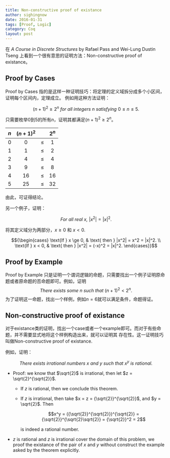 ```yaml
---
title: Non-constructive proof of existance
author: sighingnow
date: 2016-01-31
tags: [Proof, Logic]
category: Coq
layout: post
---
```


在 _A Course in Discrete Structures_ by Rafael Pass and Wei-Lung Dustin Tseng 上看到一个很有意思的证明方法：Non-constructive proof of existance。

<!--more-->

Proof by Cases
---------------

Proof by Cases 指的是这样一种证明技巧：将定理的定义域拆分成多个小区间，证明每个区间内，定理成立。
例如用这种方法证明：

$$(n+1)^2 \ge 2^n \textit{ for all integers n satisfying } 0 \le n \le 5.$$

只需要枚举$0$到$5$的所有$n$，证明其都满足$(n+1)^2 \ge 2^n$。

| $n$ | $(n+1)^2$ |       | $2^n$ |
|:---:|:---------:|:-----:|:-----:|
| 0   |  0        | $\le$ |  1    |
| 1   |  1        | $\le$ |  2    |
| 2   |  4        | $\le$ |  4    |
| 3   |  9        | $\le$ |  8    |
| 4   | 16        | $\le$ | 16    |
| 5   | 25        | $\le$ | 32    |

由此，可证得结论。

另一个例子，证明：

$$\textit{For all real x, } |x^2| = |x|^2.$$

将其定义域分为两部分，$x \ge 0$ 和 $x < 0$.

$${\begin{cases}
\text{If } x \ge 0, & \text{ then } |x^2| = x^2 = |x|^2. \\
\text{If } x < 0,   & \text{ then } |x^2| = (-x)^2 = |x|^2.
\end{cases}}$$

Proof by Example
----------------

Proof by Example 只是证明一个谓词逻辑的命题，只需要找出一个例子证明原命题或者原命题的否命题即可。例如，证明
$$\textit{There exists some n such that } (n+1)^2 < 2^n.$$
为了证明这一命题，找出一个样例，例如$n=6$就可以满足条件，命题得证。

Non-constructive proof of existance
-----------------------------------

对于existance类的证明，找出一个case或者一个example即可。而对于有些命题，并不需要显式地将这个样例构造出来，就可以证明其
存在性。这一证明技巧叫做Non-constructive proof of existance.

例如，证明：

$$\textit{There exists irrational numbers x and y such that } x^y \textit{ is rational.}$$

+ Proof: we know that $\sqrt{2}$ is irrational, then let $z = \sqrt{2}^{\sqrt{2}}$.
    + If $z$ is rational, then we conclude this theorem.
    + If $z$ is irrational, then take $x = z = {\sqrt{2}}^{\sqrt{2}}$, and $y = \sqrt{2}$. Then

      $$x^y = ({\sqrt{2}}^{\sqrt{2}})^{\sqrt{2}} = {\sqrt{2}}^{\sqrt{2}\sqrt{2}} = {\sqrt{2}}^2 = 2$$

      is indeed a rational number.

+ $z$ is rational and $z$ is irrational cover the domain of this problem, we proof the existance of
  the pair of $x$ and $y$ without construct the example asked by the theorem explicitly.


